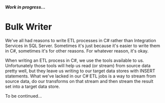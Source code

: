 ***Work in progress...***

Bulk Writer
===========

We've all had reasons to write ETL processes in C# rather than Integration Services in SQL Server. Sometimes it's just because it's easier to write them in C#, sometimes it's for other reasons. For whatever reason, it's okay.

When writing an ETL process in C#, we use the tools available to us. Unfortunately those tools will help us read (or stream) from source data pretty well, but they leave us writing to our target data stores with INSERT statements. What we've lacked in our C# ETL jobs is a way to stream from source data, do our transforms on that stream and then stream the result set into a target data store.

To be continued...